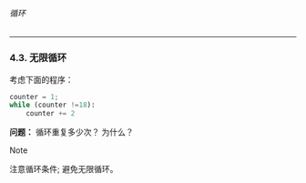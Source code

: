###### 循环
---


### 4.3. 无限循环

考虑下面的程序：

```python
counter = 1;
while (counter !=18):
    counter += 2
```
**问题：** 循环重复多少次？ 为什么？

> [!NOTE]
> 注意循环条件; 避免无限循环。


